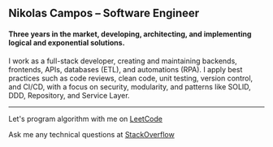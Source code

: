 ## Nikolas Campos – Software Engineer
#### Three years in the market, developing, architecting, and implementing logical and exponential solutions.

I work as a full-stack developer, creating and maintaining backends, frontends, APIs, databases (ETL), and automations (RPA). I apply best practices such as code reviews, clean code, unit testing, version control, and CI/CD, with a focus on security, modularity, and patterns like SOLID, DDD, Repository, and Service Layer.

---

Let's program algorithm with me on [LeetCode](https://leetcode.com/u/nikol4ss/)

Ask me any technical questions at [StackOverflow](https://stackoverflow.com/users/31046350/nikolas-campos?tab=profile)
